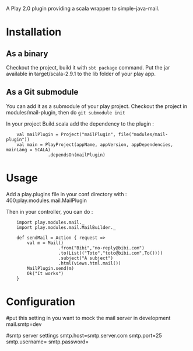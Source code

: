 A Play 2.0 plugin providing a scala wrapper to simple-java-mail.

Installation
============

As a binary
-----------

Checkout the project, build it with `sbt package` command.
Put the jar available in target/scala-2.9.1 to the lib folder of your play app.

As a Git submodule
------------------
You can add it as a submodule of your play project.
Checkout the project in modules/mail-plugin, then do `git submodule init`

In your project Build.scala add the dependency to the plugin :

        val mailPlugin = Project("mailPlugin", file("modules/mail-plugin"))
        val main = PlayProject(appName, appVersion, appDependencies, mainLang = SCALA)
                    .dependsOn(mailPlugin)


Usage
=====

Add a play.plugins file in your conf directory with :
        400:play.modules.mail.MailPlugin

Then in your controller, you can do :

        import play.modules.mail._
        import play.modules.mail.MailBuilder._

        def sendMail = Action { request =>
            val m = Mail()
                        .from("Bibi","no-reply@bibi.com")
                        .to(List(("Toto","toto@bibi.com",To())))
                        .subject("A subject")
                        .html(views.html.mail())
            MailPlugin.send(m)
            Ok("It works")
        }

Configuration
=============

#put this setting in you want to mock the mail server in development
mail.smtp=dev

#smtp server settings
smtp.host=smtp.server.com
smtp.port=25
smtp.username=
smtp.password=


